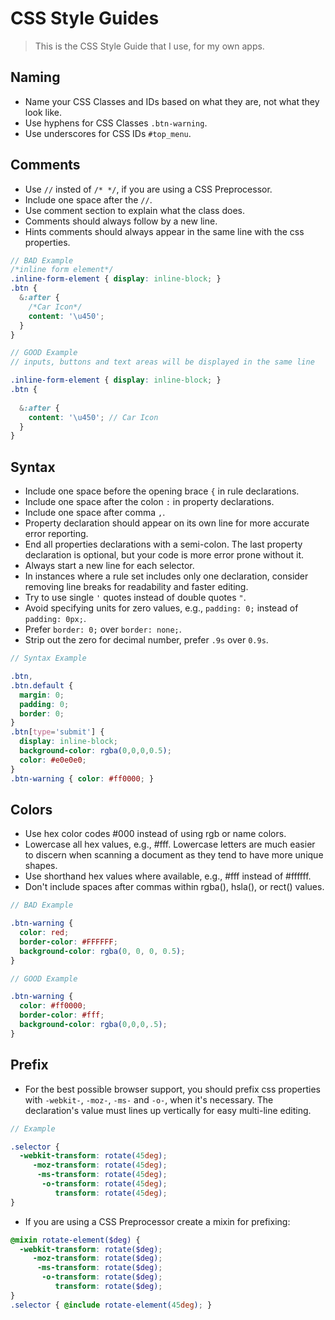 # CSS Style Guides

> This is the CSS Style Guide that I use, for my own apps.

## Naming

* Name your CSS Classes and IDs based on what they are, not what they look like.
* Use hyphens for CSS Classes `.btn-warning`.
* Use underscores for CSS IDs `#top_menu`.

## Comments

* Use `//` insted of `/* */`, if you are using a CSS Preprocessor.
* Include one space after the `//`.
* Use comment section to explain what the class does.
* Comments should always follow by a new line.
* Hints comments should always appear in the same line with the css properties.

```scss
// BAD Example
/*inline form element*/
.inline-form-element { display: inline-block; }
.btn {
  &:after {
    /*Car Icon*/
    content: '\u450';
  }
}

// GOOD Example
// inputs, buttons and text areas will be displayed in the same line

.inline-form-element { display: inline-block; }
.btn {
  
  &:after {
    content: '\u450'; // Car Icon
  }
}
```

## Syntax

* Include one space before the opening brace `{` in rule declarations.
* Include one space after the colon `:` in property declarations.
* Include one space after comma `,`.
* Property declaration should appear on its own line for more accurate error reporting.
* End all properties declarations with a semi-colon. The last property declaration is optional, but your code is more error prone without it.
* Always start a new line for each selector.
* In instances where a rule set includes only one declaration, consider removing line breaks for readability and faster editing.
* Try to use single `'` quotes instead of double quotes `"`.
* Avoid specifying units for zero values, e.g., `padding: 0;` instead of `padding: 0px;`.
* Prefer `border: 0;` over `border: none;`.
* Strip out the zero for decimal number, prefer `.9s` over `0.9s`.

```scss
// Syntax Example

.btn,
.btn.default {
  margin: 0;
  padding: 0;
  border: 0;
}
.btn[type='submit'] {
  display: inline-block;
  background-color: rgba(0,0,0,0.5);
  color: #e0e0e0;
}
.btn-warning { color: #ff0000; }
```

## Colors

* Use hex color codes #000 instead of using rgb or name colors.
* Lowercase all hex values, e.g., #fff. Lowercase letters are much easier to discern when scanning a document as they tend to have more unique shapes.
* Use shorthand hex values where available, e.g., #fff instead of #ffffff.
* Don't include spaces after commas within rgba(), hsla(), or rect() values.

```scss
// BAD Example

.btn-warning {
  color: red;
  border-color: #FFFFFF;
  background-color: rgba(0, 0, 0, 0.5);
}

// GOOD Example

.btn-warning {
  color: #ff0000;
  border-color: #fff;
  background-color: rgba(0,0,0,.5);
}
```

## Prefix

* For the best possible browser support, you should prefix css properties with `-webkit-`, `-moz-`, `-ms-` and `-o-`, when it's necessary. The declaration's value must lines up vertically for easy multi-line editing.

```scss
// Example

.selector {
  -webkit-transform: rotate(45deg);
     -moz-transform: rotate(45deg);
      -ms-transform: rotate(45deg);
       -o-transform: rotate(45deg);
          transform: rotate(45deg);
}
```
* If you are using a CSS Preprocessor create a mixin for prefixing:

```scss
@mixin rotate-element($deg) {
  -webkit-transform: rotate($deg);
     -moz-transform: rotate($deg);
      -ms-transform: rotate($deg);
       -o-transform: rotate($deg);
          transform: rotate($deg);
}
.selector { @include rotate-element(45deg); }
```


